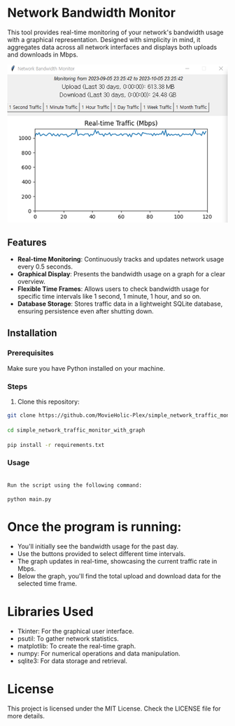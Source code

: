 # Network Bandwidth Monitor

This tool provides real-time monitoring of your network's bandwidth usage with a graphical representation. Designed with simplicity in mind, it aggregates data across all network interfaces and displays both uploads and downloads in Mbps.

![Screenshot of the tool](screenshot.png)  <!-- You can add a screenshot of your tool here -->

## Features

- **Real-time Monitoring**: Continuously tracks and updates network usage every 0.5 seconds.
- **Graphical Display**: Presents the bandwidth usage on a graph for a clear overview.
- **Flexible Time Frames**: Allows users to check bandwidth usage for specific time intervals like 1 second, 1 minute, 1 hour, and so on.
- **Database Storage**: Stores traffic data in a lightweight SQLite database, ensuring persistence even after shutting down.

## Installation

### Prerequisites

Make sure you have Python installed on your machine.

### Steps

1. Clone this repository:
```bash
git clone https://github.com/MovieHolic-Plex/simple_network_traffic_monitor_with_graph

cd simple_network_traffic_monitor_with_graph

pip install -r requirements.txt


```

### Usage
```

Run the script using the following command:

python main.py
```

# Once the program is running:

* You'll initially see the bandwidth usage for the past day.
* Use the buttons provided to select different time intervals.
* The graph updates in real-time, showcasing the current traffic rate in Mbps.
* Below the graph, you'll find the total upload and download data for the selected time frame.


# Libraries Used
* Tkinter: For the graphical user interface.
* psutil: To gather network statistics.
* matplotlib: To create the real-time graph.
* numpy: For numerical operations and data manipulation.
* sqlite3: For data storage and retrieval.

# License
This project is licensed under the MIT License. Check the LICENSE file for more details.

